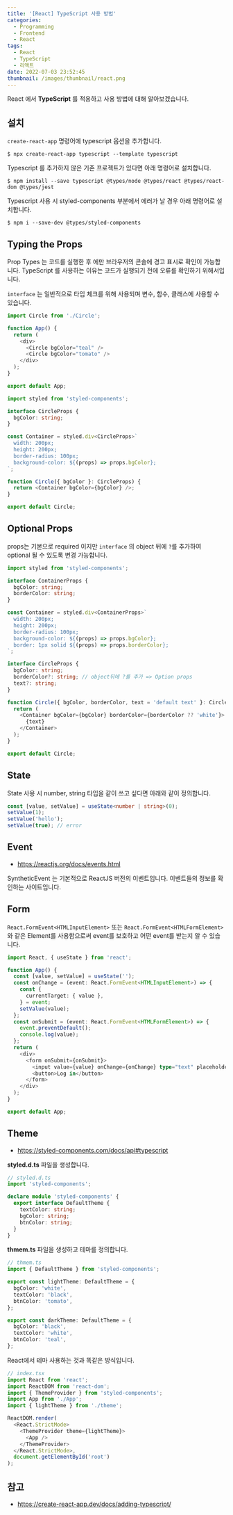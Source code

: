 ```yaml
---
title: '[React] TypeScript 사용 방법'
categories:
  - Programming
  - Frontend
  - React
tags:
  - React
  - TypeScript
  - 리액트
date: 2022-07-03 23:52:45
thumbnail: /images/thumbnail/react.png
---
```


React 에서 **TypeScript** 를 적용하고 사용 방법에 대해 알아보겠습니다.

## 설치

`create-react-app` 명령어에 typescript 옵션을 추가합니다.

```shell
$ npx create-react-app typescript --template typescript
```

Typescript 를 추가하지 않은 기존 프로젝트가 있다면 아래 명령어로 설치합니다.

```shell
$ npm install --save typescript @types/node @types/react @types/react-dom @types/jest
```

Typescript 사용 시 styled-components 부분에서 에러가 날 경우 아래 명령어로 설치합니다.

```shell
$ npm i --save-dev @types/styled-components
```

## Typing the Props

Prop Types 는 코드를 실행한 후 에만 브라우저의 콘솔에 경고 표시로 확인이 가능합니다.
TypeScript 를 사용하는 이유는 코드가 실행되기 전에 오류를 확인하기 위해서입니다.

`interface` 는 일반적으로 타입 체크를 위해 사용되며 변수, 함수, 클래스에 사용할 수 있습니다.

```js
import Circle from './Circle';

function App() {
  return (
    <div>
      <Circle bgColor="teal" />
      <Circle bgColor="tomato" />
    </div>
  );
}

export default App;
```

```ts
import styled from 'styled-components';

interface CircleProps {
  bgColor: string;
}

const Container = styled.div<CircleProps>`
  width: 200px;
  height: 200px;
  border-radius: 100px;
  background-color: ${(props) => props.bgColor};
`;

function Circle({ bgColor }: CircleProps) {
  return <Container bgColor={bgColor} />;
}

export default Circle;
```

## Optional Props

props는 기본으로 required 이지만 `interface` 의 object 뒤에 `?`를 추가하여 optional 될 수 있도록 변경 가능합니다.

```ts
import styled from 'styled-components';

interface ContainerProps {
  bgColor: string;
  borderColor: string;
}

const Container = styled.div<ContainerProps>`
  width: 200px;
  height: 200px;
  border-radius: 100px;
  background-color: ${(props) => props.bgColor};
  border: 1px solid ${(props) => props.borderColor};
`;

interface CircleProps {
  bgColor: string;
  borderColor?: string; // object뒤에 ?를 추가 => Option props
  text?: string;
}

function Circle({ bgColor, borderColor, text = 'default text' }: CircleProps) {
  return (
    <Container bgColor={bgColor} borderColor={borderColor ?? 'white'}>
      {text}
    </Container>
  );
}

export default Circle;
```

## State

State 사용 시 number, string 타입을 같이 쓰고 싶다면 아래와 같이 정의합니다.

```ts
const [value, setValue] = useState<number | string>(0);
setValue(1);
setValue('hello');
setValue(true); // error
```

## Event

- https://reactjs.org/docs/events.html

SyntheticEvent 는 기본적으로 ReactJS 버전의 이벤트입니다. 이벤트들의 정보를 확인하는 사이트입니다.

## Form

`React.FormEvent<HTMLInputElement>` 또는 `React.FormEvent<HTMLFormElement>` 와 같은 Element를 사용함으로써 event를 보호하고 어떤 event를 받는지 알 수 있습니다.

```ts
import React, { useState } from 'react';

function App() {
  const [value, setValue] = useState('');
  const onChange = (event: React.FormEvent<HTMLInputElement>) => {
    const {
      currentTarget: { value },
    } = event;
    setValue(value);
  };
  const onSubmit = (event: React.FormEvent<HTMLFormElement>) => {
    event.preventDefault();
    console.log(value);
  };
  return (
    <div>
      <form onSubmit={onSubmit}>
        <input value={value} onChange={onChange} type="text" placeholder="username" />
        <button>Log in</button>
      </form>
    </div>
  );
}

export default App;
```

## Theme

- https://styled-components.com/docs/api#typescript

**styled.d.ts** 파일을 생성합니다.

```ts
// styled.d.ts
import 'styled-components';

declare module 'styled-components' {
  export interface DefaultTheme {
    textColor: string;
    bgColor: string;
    btnColor: string;
  }
}
```

**thmem.ts** 파일을 생성하고 테마를 정의합니다.

```ts
// thmem.ts
import { DefaultTheme } from 'styled-components';

export const lightTheme: DefaultTheme = {
  bgColor: 'white',
  textColor: 'black',
  btnColor: 'tomato',
};

export const darkTheme: DefaultTheme = {
  bgColor: 'black',
  textColor: 'white',
  btnColor: 'teal',
};
```

React에서 테마 사용하는 것과 똑같은 방식입니다.

```ts
// index.tsx
import React from 'react';
import ReactDOM from 'react-dom';
import { ThemeProvider } from 'styled-components';
import App from './App';
import { lightTheme } from './theme';

ReactDOM.render(
  <React.StrictMode>
    <ThemeProvider theme={lightTheme}>
      <App />
    </ThemeProvider>
  </React.StrictMode>,
  document.getElementById('root')
);
```

## 참고

- https://create-react-app.dev/docs/adding-typescript/
